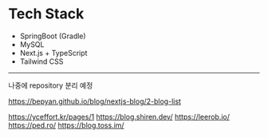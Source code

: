 # Tech Stack
+ SpringBoot (Gradle)
+ MySQL
+ Next.js + TypeScript
+ Tailwind CSS

---
나중에 repository 분리 예정

https://bepyan.github.io/blog/nextjs-blog/2-blog-list

https://yceffort.kr/pages/1
https://blog.shiren.dev/
https://leerob.io/
https://ped.ro/
https://blog.toss.im/